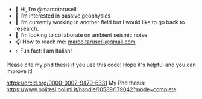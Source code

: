 - 👋 Hi, I’m @marcotaruselli
- 👀 I’m interested in passive geophysics
- 🌱 I’m currently working in another field but I would like to go back to research.
- 💞️ I’m looking to collaborate on ambient seismic noise
- 📫 How to reach me: marco.taruselli@gmail.com
- ⚡ Fun fact: I am Italian!

Please cite my phd thesis if you use this code! Hope it's helpful and you can improve it!

https://orcid.org/0000-0002-9479-6331
My Phd thesis: https://www.politesi.polimi.it/handle/10589/179042?mode=complete
